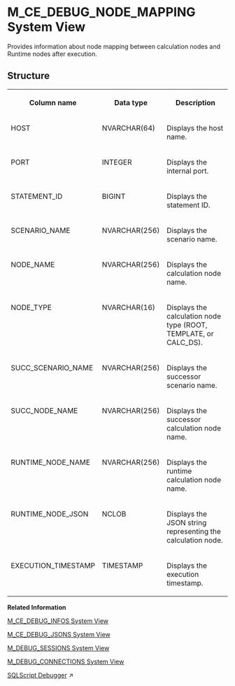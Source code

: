 <!-- loio20aa7a5b751910148e10f97a350b0f7f -->

# M\_CE\_DEBUG\_NODE\_MAPPING System View

Provides information about node mapping between calculation nodes and Runtime nodes after execution.



<a name="loio20aa7a5b751910148e10f97a350b0f7f___m__c_e__d_e_b_u_g__n_o_d_e__m_a_p_p_i_n_g_1struct_M_CE_DEBUG_NODE_MAPPING"/>

## Structure


<table>
<tr>
<th valign="top">

Column name



</th>
<th valign="top">

Data type



</th>
<th valign="top">

Description



</th>
</tr>
<tr>
<td valign="top">

HOST



</td>
<td valign="top">

NVARCHAR\(64\)



</td>
<td valign="top">

Displays the host name.



</td>
</tr>
<tr>
<td valign="top">

PORT



</td>
<td valign="top">

INTEGER



</td>
<td valign="top">

Displays the internal port.



</td>
</tr>
<tr>
<td valign="top">

STATEMENT\_ID



</td>
<td valign="top">

BIGINT



</td>
<td valign="top">

Displays the statement ID.



</td>
</tr>
<tr>
<td valign="top">

SCENARIO\_NAME



</td>
<td valign="top">

NVARCHAR\(256\)



</td>
<td valign="top">

Displays the scenario name.



</td>
</tr>
<tr>
<td valign="top">

NODE\_NAME



</td>
<td valign="top">

NVARCHAR\(256\)



</td>
<td valign="top">

Displays the calculation node name.



</td>
</tr>
<tr>
<td valign="top">

NODE\_TYPE



</td>
<td valign="top">

NVARCHAR\(16\)



</td>
<td valign="top">

Displays the calculation node type \(ROOT, TEMPLATE, or CALC\_DS\).



</td>
</tr>
<tr>
<td valign="top">

SUCC\_SCENARIO\_NAME



</td>
<td valign="top">

NVARCHAR\(256\)



</td>
<td valign="top">

Displays the successor scenario name.



</td>
</tr>
<tr>
<td valign="top">

SUCC\_NODE\_NAME



</td>
<td valign="top">

NVARCHAR\(256\)



</td>
<td valign="top">

Displays the successor calculation node name.



</td>
</tr>
<tr>
<td valign="top">

RUNTIME\_NODE\_NAME



</td>
<td valign="top">

NVARCHAR\(256\)



</td>
<td valign="top">

Displays the runtime calculation node name.



</td>
</tr>
<tr>
<td valign="top">

RUNTIME\_NODE\_JSON



</td>
<td valign="top">

NCLOB



</td>
<td valign="top">

Displays the JSON string representing the calculation node.



</td>
</tr>
<tr>
<td valign="top">

EXECUTION\_TIMESTAMP



</td>
<td valign="top">

TIMESTAMP



</td>
<td valign="top">

Displays the execution timestamp.



</td>
</tr>
</table>

**Related Information**  


[M\_CE\_DEBUG\_INFOS System View](m-ce-debug-infos-system-view-20aa1f2.md "Provides debug information after the execution of a calculation scenario.")

[M\_CE\_DEBUG\_JSONS System View](m-ce-debug-jsons-system-view-20aa4be.md "Provides all available JSONS (original, instantiated, or optimized) of a scenario for a concrete query.")

[M\_DEBUG\_SESSIONS System View](m-debug-sessions-system-view-20aeae8.md "Provides an overview of debug sessions and their properties.")

[M\_DEBUG\_CONNECTIONS System View](m-debug-connections-system-view-20ae867.md "Provides an overview of connections used per debug session.")

[SQLScript Debugger](https://help.sap.com/viewer/d1cb63c8dd8e4c35a0f18aef632687f0/2023_2_QRC/en-US/77b84f65439d4ead97c88b7452476674.html "") :arrow_upper_right:

